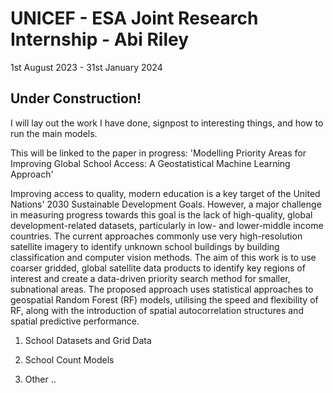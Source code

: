 # UNICEF - ESA Joint Research Internship - Abi Riley
1st August 2023 - 31st January 2024

## Under Construction!

I will lay out the work I have done, signpost to interesting things, and how to run the main models.

This will be linked to the paper in progress: 'Modelling Priority Areas for Improving Global School Access: A Geostatistical Machine Learning Approach'

Improving access to quality, modern education is a key target of the United Nations' 2030 Sustainable Development Goals. However, a major challenge in measuring progress towards this goal is the lack of high-quality, global development-related datasets, particularly in low- and lower-middle income countries. The current approaches commonly use very high-resolution satellite imagery to identify unknown school buildings by building classification and computer vision methods. The aim of this work is to use coarser gridded, global satellite data products to identify key regions of interest and create a data-driven priority search method for smaller, subnational areas. The proposed approach uses statistical approaches to geospatial Random Forest (RF) models, utilising the speed and flexibility of RF, along with the introduction of spatial autocorrelation structures and spatial predictive performance.

1. School Datasets and Grid Data

2. School Count Models

3. Other ..

